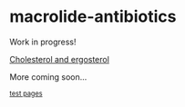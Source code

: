 # macrolide-antibiotics
Work in progress!

[Cholesterol and ergosterol](page5)

More coming soon...

<sub>[test pages](page1)</sub>


